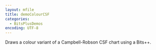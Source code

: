 ```yaml
---
layout: mfile
title: demoColourCSF
categories:
  - BitsPlusDemos
encoding: UTF-8
---
```


Draws a colour variant of a Campbell-Robson CSF chart using a Bits++.